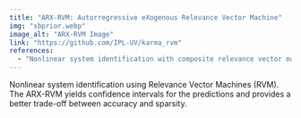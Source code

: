 ```yaml
---
title: "ARX-RVM: Autorregressive eXogenous Relevance Vector Machine"
img: "sbprior.webp"
image_alt: "ARX-RVM Image"
link: "https://github.com/IPL-UV/karma_rvm"
references:
  - "Nonlinear system identification with composite relevance vector machines. Camps-Valls, G., Martínez-Ramón, M., Rojo-Álvarez, J.L., Muñoz-Marí, J. IEEE Signal Processing Letters, 14(4):279-282, 2007."
---
```


Nonlinear system identification using Relevance Vector Machines (RVM). The ARX-RVM yields confidence intervals for the predictions and provides a better trade-off between accuracy and sparsity.